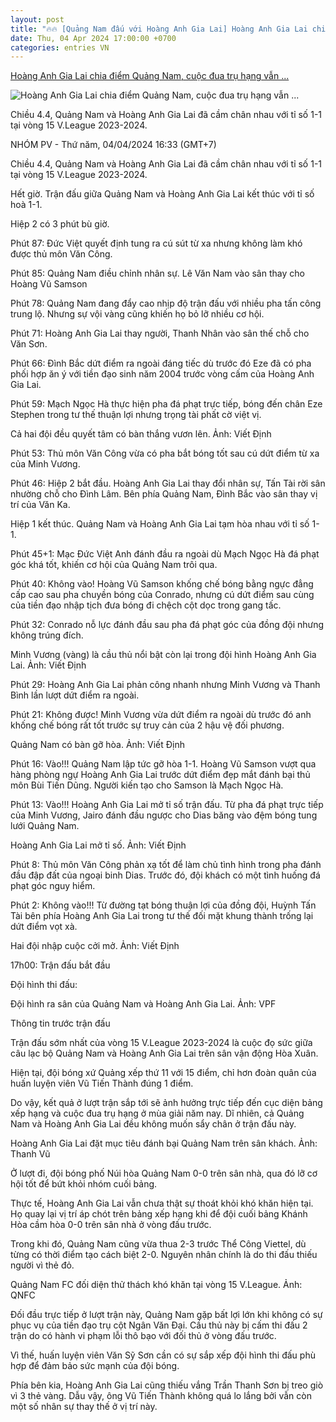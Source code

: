 ```yaml
---
layout: post
title: "🔥🔥 [Quảng Nam đấu với Hoàng Anh Gia Lai] Hoàng Anh Gia Lai chia điểm Quảng Nam, cuộc đua trụ hạng vẫn ..."
date: Thu, 04 Apr 2024 17:00:00 +0700
categories: entries VN
---
```

[Hoàng Anh Gia Lai chia điểm Quảng Nam, cuộc đua trụ hạng vẫn ...](https://laodong.vn/bong-da/hoang-anh-gia-lai-chia-diem-quang-nam-cuoc-dua-tru-hang-van-kho-luong-1323396.ldo)

![Hoàng Anh Gia Lai chia điểm Quảng Nam, cuộc đua trụ hạng vẫn ...](https://media-cdn-v2.laodong.vn/storage/newsportal/2024/4/4/1323396/HAGL-QN.jpg?w=800&h=420&crop=auto&scale=both)

Chiều 4.4, Quảng Nam và Hoàng Anh Gia Lai đã cầm chân nhau với tỉ số 1-1 tại vòng 15 V.League 2023-2024.

NHÓM PV - Thứ năm, 04/04/2024 16:33 (GMT+7)

Chiều 4.4, Quảng Nam và Hoàng Anh Gia Lai đã cầm chân nhau với tỉ số 1-1 tại vòng 15 V.League 2023-2024.

Hết giờ. Trận đấu giữa Quảng Nam và Hoàng Anh Gia Lai kết thúc với tỉ số hoà 1-1.

Hiệp 2 có 3 phút bù giờ.

Phút 87: Đức Việt quyết định tung ra cú sút từ xa nhưng không làm khó được thủ môn Văn Công.

Phút 85: Quảng Nam điều chỉnh nhân sự. Lê Văn Nam vào sân thay cho Hoàng Vũ Samson

Phút 78: Quảng Nam đang đẩy cao nhịp độ trận đấu với nhiều pha tấn công trung lộ. Nhưng sự vội vàng cũng khiến họ bỏ lỡ nhiều cơ hội.

Phút 71: Hoàng Anh Gia Lai thay người, Thanh Nhân vào sân thế chỗ cho Văn Sơn.

Phút 66: Đình Bắc dứt điểm ra ngoài đáng tiếc dù trước đó Eze đã có pha phối hợp ăn ý với tiền đạo sinh năm 2004 trước vòng cấm của Hoàng Anh Gia Lai.

Phút 59: Mạch Ngọc Hà thực hiện pha đá phạt trực tiếp, bóng đến chân Eze Stephen trong tư thế thuận lợi nhưng trọng tài phất cờ việt vị.

Cả hai đội đều quyết tâm có bàn thắng vươn lên. Ảnh: Viết Định

Phút 53: Thủ môn Văn Công vừa có pha bắt bóng tốt sau cú dứt điểm từ xa của Minh Vương.

Phút 46: Hiệp 2 bắt đầu. Hoàng Anh Gia Lai thay đổi nhân sự, Tấn Tài rời sân nhường chỗ cho Đình Lâm. Bên phía Quảng Nam, Đình Bắc vào sân thay vị trí của Văn Ka.

Hiệp 1 kết thúc. Quảng Nam và Hoàng Anh Gia Lai tạm hòa nhau với tỉ số 1-1.

Phút 45+1: Mạc Đức Việt Anh đánh đầu ra ngoài dù Mạch Ngọc Hà đá phạt góc khá tốt, khiến cơ hội của Quảng Nam trôi qua.

Phút 40: Không vào! Hoàng Vũ Samson khống chế bóng bằng ngực đẳng cấp cao sau pha chuyền bóng của Conrado, nhưng cú dứt điểm sau cùng của tiền đạo nhập tịch đưa bóng đi chệch cột dọc trong gang tấc.

Phút 32: Conrado nỗ lực đánh đầu sau pha đá phạt góc của đồng đội nhưng không trúng đích.

Minh Vương (vàng) là cầu thủ nổi bật còn lại trong đội hình Hoàng Anh Gia Lai. Ảnh: Viết Định

Phút 29: Hoàng Anh Gia Lai phản công nhanh nhưng Minh Vương và Thanh Bình lần lượt dứt điểm ra ngoài.

Phút 21: Không được! Minh Vương vừa dứt điểm ra ngoài dù trước đó anh khống chế bóng rất tốt trước sự truy cản của 2 hậu vệ đối phương.

Quảng Nam có bàn gỡ hòa. Ảnh: Viết Định

Phút 16: Vào!!! Quảng Nam lập tức gỡ hòa 1-1. Hoàng Vũ Samson vượt qua hàng phòng ngự Hoàng Anh Gia Lai trước dứt điểm đẹp mắt đánh bại thủ môn Bùi Tiến Dũng. Người kiến tạo cho Samson là Mạch Ngọc Hà.

Phút 13: Vào!!! Hoàng Anh Gia Lai mở tỉ số trận đấu. Từ pha đá phạt trực tiếp của Minh Vương, Jairo đánh đầu ngược cho Dias băng vào đệm bóng tung lưới Quảng Nam.

Hoàng Anh Gia Lai mở tỉ số. Ảnh: Viết Định

Phút 8: Thủ môn Văn Công phản xạ tốt để làm chủ tình hình trong pha đánh đầu đập đất của ngoại binh Dias. Trước đó, đội khách có một tình huống đá phạt góc nguy hiểm.

Phút 2: Không vào!!! Từ đường tạt bóng thuận lợi của đồng đội, Huỳnh Tấn Tài bên phía Hoàng Anh Gia Lai trong tư thế đối mặt khung thành trống lại dứt điểm vọt xà.

Hai đội nhập cuộc cởi mở. Ảnh: Viết Định

17h00: Trận đấu bắt đầu

Đội hình thi đấu:

Đội hình ra sân của Quảng Nam và Hoàng Anh Gia Lai. Ảnh: VPF

Thông tin trước trận đấu

Trận đấu sớm nhất của vòng 15 V.League 2023-2024 là cuộc đọ sức giữa câu lạc bộ Quảng Nam và Hoàng Anh Gia Lai trên sân vận động Hòa Xuân.

Hiện tại, đội bóng xứ Quảng xếp thứ 11 với 15 điểm, chỉ hơn đoàn quân của huấn luyện viên Vũ Tiến Thành đúng 1 điểm.

Do vậy, kết quả ở lượt trận sắp tới sẽ ảnh hưởng trực tiếp đến cục diện bảng xếp hạng và cuộc đua trụ hạng ở mùa giải năm nay. Dĩ nhiên, cả Quảng Nam và Hoàng Anh Gia Lai đều không muốn sẩy chân ở trận đấu này.

Hoàng Anh Gia Lai đặt mục tiêu đánh bại Quảng Nam trên sân khách. Ảnh: Thanh Vũ

Ở lượt đi, đội bóng phố Núi hòa Quảng Nam 0-0 trên sân nhà, qua đó lỡ cơ hội tốt để bứt khỏi nhóm cuối bảng.

Thực tế, Hoàng Anh Gia Lai vẫn chưa thật sự thoát khỏi khó khăn hiện tại. Họ quay lại vị trí áp chót trên bảng xếp hạng khi để đội cuối bảng Khánh Hòa cầm hòa 0-0 trên sân nhà ở vòng đấu trước.

Trong khi đó, Quảng Nam cũng vừa thua 2-3 trước Thể Công Viettel, dù từng có thời điểm tạo cách biệt 2-0. Nguyên nhân chính là do thi đấu thiếu người vì thẻ đỏ.

Quảng Nam FC đối diện thử thách khó khăn tại vòng 15 V.League. Ảnh: QNFC

Đối đầu trực tiếp ở lượt trận này, Quảng Nam gặp bất lợi lớn khi không có sự phục vụ của tiền đạo trụ cột Ngân Văn Đại. Cầu thủ này bị cấm thi đấu 2 trận do có hành vi phạm lỗi thô bạo với đối thủ ở vòng đấu trước.

Vì thế, huấn luyện viên Văn Sỹ Sơn cần có sự sắp xếp đội hình thi đấu phù hợp để đảm bảo sức mạnh của đội bóng.

Phía bên kia, Hoàng Anh Gia Lai cũng thiếu vắng Trần Thanh Sơn bị treo giò vì 3 thẻ vàng. Dẫu vậy, ông Vũ Tiến Thành không quá lo lắng bởi vẫn còn một số nhân sự thay thế ở vị trí này.

